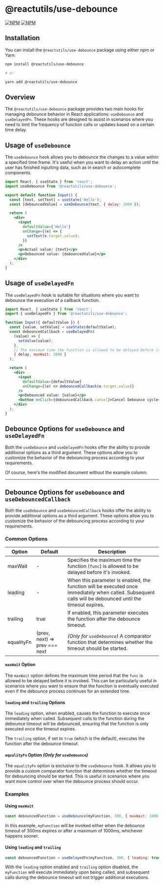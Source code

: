 # @reactutils/use-debounce

[![NPM](https://img.shields.io/npm/v/@reactutils/use-debounce.svg)][package-npm-link]
[![NPM](https://img.shields.io/bundlephobia/min/@reactutils/use-debounce)][package-bundlephobia]


## Installation

You can install the `@reactutils/use-debounce` package using either npm or Yarn:

```sh
npm install @reactutils/use-debounce

# or

yarn add @reactutils/use-debounce
```

## Overview

The `@reactutils/use-debounce` package provides two main hooks for managing debounce behavior in React applications: `useDebounce` and `useDelayedFn`. These hooks are designed to assist in scenarios where you need to limit the frequency of function calls or updates based on a certain time delay.

## Usage of `useDebounce`

The `useDebounce` hook allows you to debounce the changes to a value within a specified time frame. It's useful when you want to delay an action until the user has finished inputting data, such as in search or autocomplete components.

```jsx
import React, { useState } from 'react';
import useDebounce from '@reactutils/use-debounce';

export default function Input() {
  const [text, setText] = useState('Hello');
  const [debouncedValue] = useDebounce(text, { delay: 1000 });

  return (
    <div>
      <input
        defaultValue={'Hello'}
        onChange={(e) => {
          setText(e.target.value);
        }}
      />
      <p>Actual value: {text}</p>
      <p>Debounced value: {debouncedValue}</p>
    </div>
  );
}
```

## Usage of `useDelayedFn`

The `useDelayedFn` hook is suitable for situations where you want to debounce the execution of a callback function.

```jsx
import React, { useState } from 'react';
import { useDelayedFn } from '@reactutils/use-debounce';

function Input({ defaultValue }) {
  const [value, setValue] = useState(defaultValue);
  const debouncedCallback = useDelayedFn(
    (value) => {
      setValue(value);
    },
    // The maximum time the function is allowed to be delayed before it's invoked:
    { delay, maxWait: 2000 }
  );

  return (
    <div>
      <input
        defaultValue={defaultValue}
        onChange={(e) => debouncedCallback(e.target.value)}
      />
      <p>Debounced value: {value}</p>
      <button onClick={debouncedCallback.cancel}>Cancel Debounce cycle</button>
    </div>
  );
}
```


## Debounce Options for `useDebounce` and `useDelayedFn`

Both the `useDebounce` and `useDelayedFn` hooks offer the ability to provide additional options as a third argument. These options allow you to customize the behavior of the debouncing process according to your requirements.

Of course, here's the modified document without the example column:

---

## Debounce Options for `useDebounce` and `useDebouncedCallback`

Both the `useDebounce` and `useDebouncedCallback` hooks offer the ability to provide additional options as a third argument. These options allow you to customize the behavior of the debouncing process according to your requirements.

### Common Options

| Option     | Default | Description                                                                                           |
|------------|---------|-------------------------------------------------------------------------------------------------------|
| maxWait    | -       | Specifies the maximum time the function (`func`) is allowed to be delayed before it's invoked.     |
| leading    | -       | When this parameter is enabled, the function will be executed once immediately when called. Subsequent calls will be debounced until the timeout expires. |
| trailing   | true    | If enabled, this parameter executes the function after the debounce timeout.                        |
| equalityFn | (prev, next) => prev === next | *(Only for `useDebounce`)* A comparator function that determines whether the timeout should be started. |


#### `maxWait` Option

The `maxWait` option defines the maximum time period that the `func` is allowed to be delayed before it is invoked. This can be particularly useful in scenarios where you want to ensure that the function is eventually executed even if the debounce process continues for an extended time.

#### `leading` and `trailing` Options

The `leading` option, when enabled, causes the function to execute once immediately when called. Subsequent calls to the function during the debounce timeout will be debounced, ensuring that the function is only executed once the timeout expires.

The `trailing` option, if set to `true` (which is the default), executes the function after the debounce timeout.


#### `equalityFn` Option *(Only for `useDebounce`)*

The `equalityFn` option is exclusive to the `useDebounce` hook. It allows you to provide a custom comparator function that determines whether the timeout for debouncing should be started. This is useful in scenarios where you want more control over when the debounce process should occur.

### Examples

#### Using `maxWait`

```jsx
const debouncedFunction = useDebounce(myFunction, 300, { maxWait: 1000 });
```

In this example, `myFunction` will be invoked either when the debounce timeout of 300ms expires or after a maximum of 1000ms, whichever happens sooner.

#### Using `leading` and `trailing`

```jsx
const debouncedFunction = useDelayedFn(myFunction, 300, { leading: true, trailing: false });
```

With the `leading` option enabled and `trailing` option disabled, the `myFunction` will execute immediately upon being called, and subsequent calls during the debounce timeout will not trigger additional executions.


[package-npm-link]: https://www.npmjs.com/package/@reactutils/use-debounce
[package-bundlephobia]: https://bundlephobia.com/package/@reactutils/use-debounce
